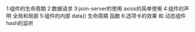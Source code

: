 1:组件的生命周期
2:数据请求 
3:json-server的使用  axios的简单使用
4:组件的声明   全局和局部
5:组件的内部 data() 生命周期 函数
6:选项卡的效果 和 动态组件  hash的监听